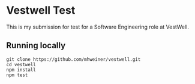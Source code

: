 # Vestwell Test

This is my submission for test for a Software Engineering role at VestWell.

## Running locally

```
git clone https://github.com/mhweiner/vestwell.git
cd vestwell
npm install
npm test
```
